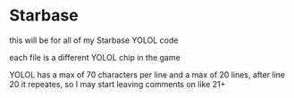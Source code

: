 # Starbase
this will be for all of my Starbase YOLOL code

each file is a different YOLOL chip in the game

YOLOL has a max of 70 characters per line and a max of 20 lines, after line 20 it repeates, so I may start leaving comments on like 21+
